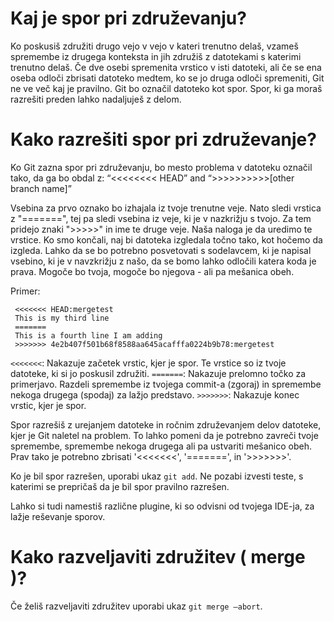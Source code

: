 # Kaj je spor pri združevanju?

Ko poskusiš združiti drugo vejo v vejo v kateri trenutno delaš, vzameš spremembe iz drugega konteksta in jih združiš z datotekami s katerimi trenutno delaš.
Če dve osebi spremenita vrstico v isti datoteki, ali če se ena oseba odloči zbrisati datoteko medtem, ko se jo druga odloči spremeniti, Git ne ve več kaj je pravilno. Git bo označil datoteko kot spor. Spor, ki ga moraš razrešiti preden lahko nadaljuješ z delom.

# Kako razrešiti spor pri združevanje?

Ko Git zazna spor pri združevanju, bo mesto problema v datoteku označil tako, da ga bo obdal z:
“<<<<<<<< HEAD” and “>>>>>>>>>>[other branch name]”

Vsebina za prvo oznako bo izhajala iz tvoje trenutne veje. Nato sledi vrstica z "=======", tej pa sledi vsebina iz veje, ki je v nazkrižju s tvojo. Za tem pridejo znaki ">>>>>" in ime te druge veje.
Naša naloga je da uredimo te vrstice. Ko smo končali, naj bi datoteka izgledala točno tako, kot hočemo da izgleda. Lahko da se bo potrebno posvetovati s sodelavcem, ki je napisal vsebino, ki je v navzkrižju z našo, da se bomo lahko odločili katera koda je prava. Mogoče bo tvoja, mogoče bo njegova - ali pa mešanica obeh.

Primer:
```
 <<<<<<< HEAD:mergetest
 This is my third line
 =======
 This is a fourth line I am adding
 >>>>>>> 4e2b407f501b68f8588aa645acafffa0224b9b78:mergetest
```

`<<<<<<<`: Nakazuje začetek vrstic, kjer je spor. Te vrstice so iz tvoje datoteke, ki si jo poskusil združiti.
`=======`: Nakazuje prelomno točko za primerjavo. Razdeli spremembe iz tvojega commit-a (zgoraj) in spremembe nekoga drugega (spodaj) za lažjo predstavo.
`>>>>>>>`: Nakazuje konec vrstic, kjer je spor.

Spor razrešiš z urejanjem datoteke in ročnim združevanjem delov datoteke, kjer je Git naletel na problem. To lahko pomeni da je potrebno zavreči tvoje spremembe, spremembe nekoga drugega ali pa ustvariti mešanico obeh. Prav tako je potrebno zbrisati '<<<<<<<', '=======', in '>>>>>>>'.

Ko je bil spor razrešen, uporabi ukaz `git add`. Ne pozabi izvesti teste, s katerimi se prepričaš da je bil spor pravilno razrešen.

Lahko si tudi namestiš različne plugine, ki so odvisni od tvojega IDE-ja, za lažje reševanje sporov.

# Kako razveljaviti združitev ( merge )?
Če želiš razveljaviti združitev uporabi ukaz `git merge —abort`.
